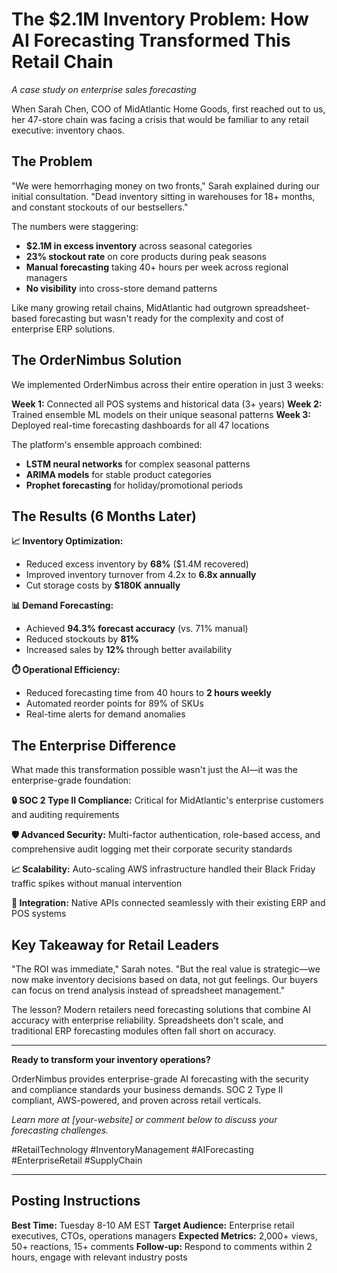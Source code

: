 # The $2.1M Inventory Problem: How AI Forecasting Transformed This Retail Chain

*A case study on enterprise sales forecasting*

When Sarah Chen, COO of MidAtlantic Home Goods, first reached out to us, her 47-store chain was facing a crisis that would be familiar to any retail executive: inventory chaos.

## The Problem

"We were hemorrhaging money on two fronts," Sarah explained during our initial consultation. "Dead inventory sitting in warehouses for 18+ months, and constant stockouts of our bestsellers."

The numbers were staggering:
- **$2.1M in excess inventory** across seasonal categories
- **23% stockout rate** on core products during peak seasons
- **Manual forecasting** taking 40+ hours per week across regional managers
- **No visibility** into cross-store demand patterns

Like many growing retail chains, MidAtlantic had outgrown spreadsheet-based forecasting but wasn't ready for the complexity and cost of enterprise ERP solutions.

## The OrderNimbus Solution

We implemented OrderNimbus across their entire operation in just 3 weeks:

**Week 1:** Connected all POS systems and historical data (3+ years)
**Week 2:** Trained ensemble ML models on their unique seasonal patterns
**Week 3:** Deployed real-time forecasting dashboards for all 47 locations

The platform's ensemble approach combined:
- **LSTM neural networks** for complex seasonal patterns
- **ARIMA models** for stable product categories  
- **Prophet forecasting** for holiday/promotional periods

## The Results (6 Months Later)

**📈 Inventory Optimization:**
- Reduced excess inventory by **68%** ($1.4M recovered)
- Improved inventory turnover from 4.2x to **6.8x annually**
- Cut storage costs by **$180K annually**

**📊 Demand Forecasting:**
- Achieved **94.3% forecast accuracy** (vs. 71% manual)
- Reduced stockouts by **81%**
- Increased sales by **12%** through better availability

**⏱️ Operational Efficiency:**
- Reduced forecasting time from 40 hours to **2 hours weekly**
- Automated reorder points for 89% of SKUs
- Real-time alerts for demand anomalies

## The Enterprise Difference

What made this transformation possible wasn't just the AI—it was the enterprise-grade foundation:

**🔒 SOC 2 Type II Compliance:** Critical for MidAtlantic's enterprise customers and auditing requirements

**🛡️ Advanced Security:** Multi-factor authentication, role-based access, and comprehensive audit logging met their corporate security standards

**📈 Scalability:** Auto-scaling AWS infrastructure handled their Black Friday traffic spikes without manual intervention

**🔧 Integration:** Native APIs connected seamlessly with their existing ERP and POS systems

## Key Takeaway for Retail Leaders

"The ROI was immediate," Sarah notes. "But the real value is strategic—we now make inventory decisions based on data, not gut feelings. Our buyers can focus on trend analysis instead of spreadsheet management."

The lesson? Modern retailers need forecasting solutions that combine AI accuracy with enterprise reliability. Spreadsheets don't scale, and traditional ERP forecasting modules often fall short on accuracy.

---

**Ready to transform your inventory operations?** 

OrderNimbus provides enterprise-grade AI forecasting with the security and compliance standards your business demands. SOC 2 Type II compliant, AWS-powered, and proven across retail verticals.

*Learn more at [your-website] or comment below to discuss your forecasting challenges.*

#RetailTechnology #InventoryManagement #AIForecasting #EnterpriseRetail #SupplyChain

---

## Posting Instructions

**Best Time:** Tuesday 8-10 AM EST
**Target Audience:** Enterprise retail executives, CTOs, operations managers
**Expected Metrics:** 2,000+ views, 50+ reactions, 15+ comments
**Follow-up:** Respond to comments within 2 hours, engage with relevant industry posts